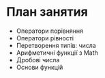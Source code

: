 # План занятия

- Оператори порівняння
- Оператори рівності
- Перетворення типів: числа
- Арифметичні функції з Math
- Дробові числа
- Основи функцій
